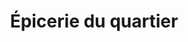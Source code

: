 ---
title: "Épicerie du quartier"
url: /banyuls-sur-mer/epicerie-du-quartier/
shop: Gemüse & Obst
---